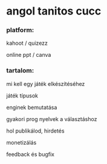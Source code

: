# angol tanitos cucc

### platform:

kahoot / quizezz

online ppt / canva

### tartalom:

mi kell egy játék elkészítéséhez

játék típusok

enginek bemutatása

gyakori prog nyelvek a választáshoz

hol publikálod, hirdetés

monetizálás

feedback és bugfix
